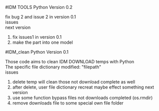 #IDM TOOLS Python Version 0.2
                                                       
fix bug 2 and issue 2 in version 0.1                                              
issues                                                               
next version                                                        
1. fix issues1 in version 0.1                                               
2. make the part into one model                                                          





#IDM_clean Python Version 0.1                                    
                                                    
Those code aims to clean IDM DOWNLOAD temps with Python                                          
The specific file dictionary modified: "filepath"                                           
issues                                            
1. delete temp will clean those not download complete as well                        
2. after delete, user file dictionary recreat maybe effect something next version                    
1. use some function bypass files not downloads completed (os.rmdir)                             
2. remove downloads file to some special own file folder                                     
